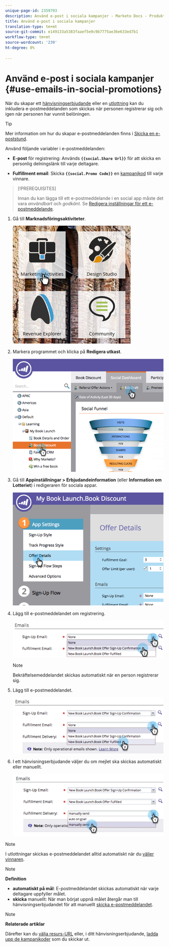 ```yaml
---
unique-page-id: 2359793
description: Använd e-post i sociala kampanjer - Marketo Docs - Produktdokumentation
title: Använd e-post i sociala kampanjer
translation-type: tm+mt
source-git-commit: e149133a5383faaef5e9c9b7775ae36e633ed7b1
workflow-type: tm+mt
source-wordcount: '239'
ht-degree: 0%

---
```



# Använd e-post i sociala kampanjer {#use-emails-in-social-promotions}

När du skapar ett [hänvisningserbjudande](../../../../product-docs/demand-generation/social/referral-offers/create-a-referral-offer.md) eller en [utlottning](../../../../product-docs/demand-generation/social/sweepstakes/create-sweepstakes.md) kan du inkludera e-postmeddelanden som skickas när personen registrerar sig och igen när personen har vunnit belöningen.

>[!TIP]
>
>Mer information om hur du skapar e-postmeddelanden finns i [Skicka en e-poststund](../../../../getting-started/quick-wins/send-an-email.md).

Använd följande variabler i e-postmeddelanden:

* **E-post** för registrering: Används  **`{{social.Share Url}}`** för att skicka en personlig delningslänk till varje deltagare.

* **Fulfillment email**: Skicka  **`{{social.Promo Code}}`** en  [kampanjkod](use-promo-codes-for-offer-fulfillment.md) till varje vinnare.

>[!PREREQUISITES]
>
>Innan du kan lägga till ett e-postmeddelande i en social app måste det vara *användbart* och *godkänt*. Se [Redigera inställningar för ett e-postmeddelande](../../../../product-docs/email-marketing/general/functions-in-the-editor/make-an-email-operational.md).

1. Gå till **Marknadsföringsaktiviteter**.

   ![](assets/ma.png)

1. Markera programmet och klicka på **Redigera utkast**.

   ![](assets/image2014-9-19-16-3a12-3a33.png)

1. Gå till **Appinställningar > Erbjudandeinformation** (eller **Information om Lotteriet**) i redigeraren för sociala appar.

   ![](assets/image2014-9-19-16-3a12-3a41.png)

1. Lägg till e-postmeddelandet om registrering.

   ![](assets/image2014-9-19-16-3a12-3a49.png)

   >[!NOTE]
   >
   >Bekräftelsemeddelandet skickas automatiskt när en person registrerar sig.

1. Lägg till e-postmeddelandet.

   ![](assets/image2014-9-19-16-3a15-3a26.png)

1. I ett hänvisningserbjudande väljer du om mejlet ska skickas automatiskt eller manuellt.

   ![](assets/image2014-9-19-16-3a15-3a36.png)

>[!NOTE]
>
>I utlottningar skickas e-postmeddelandet alltid automatiskt när du [väljer vinnaren](../../../../product-docs/demand-generation/social/sweepstakes/select-sweepstakes-winners.md).

>[!NOTE]
>
>**Definition**
>
>* **automatiskt på mål**: E-postmeddelandet skickas automatiskt när varje deltagare uppfyller målet.
>* **skicka** manuellt: När man börjat uppnå målet återgår man till hänvisningserbjudandet för att manuellt  [skicka e-postmeddelandet](../../../../product-docs/demand-generation/social/referral-offers/send-referral-offer-fulfillment-email.md).

>



>[!NOTE]
>
>**Relaterade artiklar**
>
>Därefter kan du [välja resurs-URL](choose-the-share-url-for-a-social-app.md) eller, i ditt hänvisningserbjudande, [ladda upp de kampanjkoder](use-promo-codes-for-offer-fulfillment.md) som du skickar ut.

